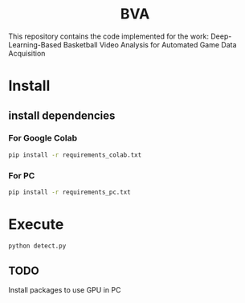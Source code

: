 <h1 align="center">BVA</h1>

This repository contains the code implemented for the work: Deep-Learning-Based Basketball Video Analysis for Automated Game Data Acquisition

# Install

## install dependencies

### For Google Colab
```bash
pip install -r requirements_colab.txt
```

### For PC
```bash
pip install -r requirements_pc.txt
```

# Execute

```bash
python detect.py
```

## TODO

Install packages to use GPU in PC

